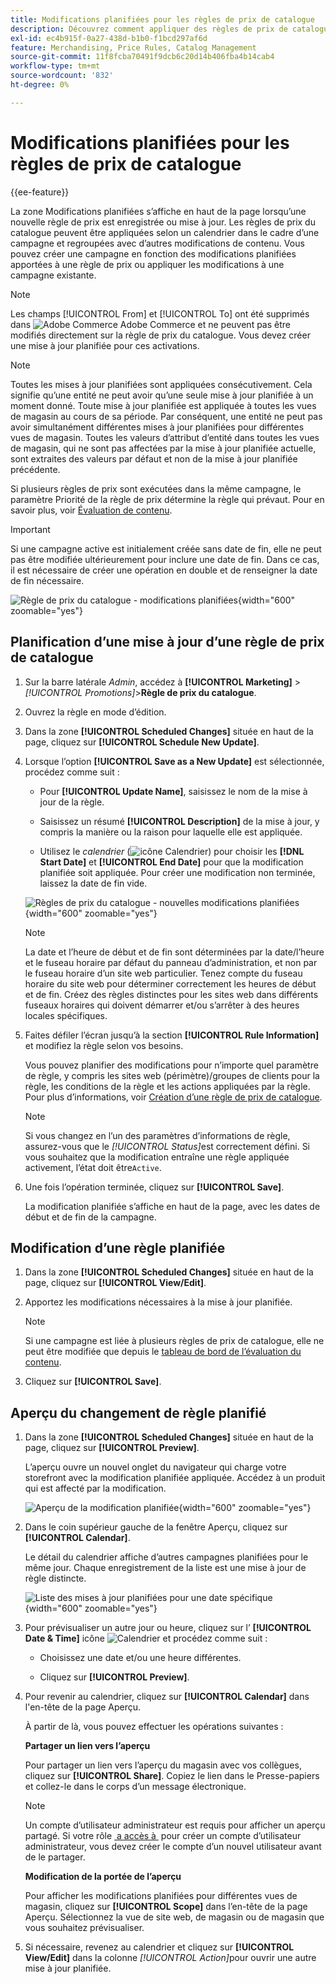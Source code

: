 ```yaml
---
title: Modifications planifiées pour les règles de prix de catalogue
description: Découvrez comment appliquer des règles de prix de catalogue selon le calendrier dans le cadre d’une campagne et les regrouper avec d’autres modifications de contenu.
exl-id: ec4b915f-0a27-438d-b1b0-f1bcd297af6d
feature: Merchandising, Price Rules, Catalog Management
source-git-commit: 11f8fcba70491f9dcb6c20d14b406fba4b14cab4
workflow-type: tm+mt
source-wordcount: '832'
ht-degree: 0%

---
```


# Modifications planifiées pour les règles de prix de catalogue

{{ee-feature}}

La zone Modifications planifiées s’affiche en haut de la page lorsqu’une nouvelle règle de prix est enregistrée ou mise à jour. Les règles de prix du catalogue peuvent être appliquées selon un calendrier dans le cadre d’une campagne et regroupées avec d’autres modifications de contenu. Vous pouvez créer une campagne en fonction des modifications planifiées apportées à une règle de prix ou appliquer les modifications à une campagne existante.

>[!NOTE]
>
>Les champs [!UICONTROL From] et [!UICONTROL To] ont été supprimés dans ![Adobe Commerce](../assets/adobe-logo.svg) Adobe Commerce et ne peuvent pas être modifiés directement sur la règle de prix du catalogue. Vous devez créer une mise à jour planifiée pour ces activations.

>[!NOTE]
>
>Toutes les mises à jour planifiées sont appliquées consécutivement. Cela signifie qu’une entité ne peut avoir qu’une seule mise à jour planifiée à un moment donné. Toute mise à jour planifiée est appliquée à toutes les vues de magasin au cours de sa période. Par conséquent, une entité ne peut pas avoir simultanément différentes mises à jour planifiées pour différentes vues de magasin. Toutes les valeurs d’attribut d’entité dans toutes les vues de magasin, qui ne sont pas affectées par la mise à jour planifiée actuelle, sont extraites des valeurs par défaut et non de la mise à jour planifiée précédente.

Si plusieurs règles de prix sont exécutées dans la même campagne, le paramètre Priorité de la règle de prix détermine la règle qui prévaut. Pour en savoir plus, voir [Évaluation de contenu](../content-design/content-staging.md).

>[!IMPORTANT]
>
>Si une campagne active est initialement créée sans date de fin, elle ne peut pas être modifiée ultérieurement pour inclure une date de fin. Dans ce cas, il est nécessaire de créer une opération en double et de renseigner la date de fin nécessaire.

![Règle de prix du catalogue - modifications planifiées](./assets/price-rule-catalog-scheduled.png){width="600" zoomable="yes"}

## Planification d’une mise à jour d’une règle de prix de catalogue

1. Sur la barre latérale _Admin_, accédez à **[!UICONTROL Marketing]** > _[!UICONTROL Promotions]_>**Règle de prix du catalogue**.

1. Ouvrez la règle en mode d’édition.

1. Dans la zone **[!UICONTROL Scheduled Changes]** située en haut de la page, cliquez sur **[!UICONTROL Schedule New Update]**.

1. Lorsque l’option **[!UICONTROL Save as a New Update]** est sélectionnée, procédez comme suit :

   - Pour **[!UICONTROL Update Name]**, saisissez le nom de la mise à jour de la règle.

   - Saisissez un résumé **[!UICONTROL Description]** de la mise à jour, y compris la manière ou la raison pour laquelle elle est appliquée.

   - Utilisez le _calendrier_ (![icône Calendrier](../assets/icon-calendar.png)) pour choisir les **[!DNL Start Date]** et **[!UICONTROL End Date]** pour que la modification planifiée soit appliquée. Pour créer une modification non terminée, laissez la date de fin vide.

   ![Règles de prix du catalogue - nouvelles modifications planifiées](./assets/price-rule-catalog-schedule-update.png){width="600" zoomable="yes"}

   >[!NOTE]
   >
   >La date et l’heure de début et de fin sont déterminées par la date/l’heure et le fuseau horaire par défaut du panneau d’administration, et non par le fuseau horaire d’un site web particulier. Tenez compte du fuseau horaire du site web pour déterminer correctement les heures de début et de fin. Créez des règles distinctes pour les sites web dans différents fuseaux horaires qui doivent démarrer et/ou s’arrêter à des heures locales spécifiques.

1. Faites défiler l’écran jusqu’à la section **[!UICONTROL Rule Information]** et modifiez la règle selon vos besoins.

   Vous pouvez planifier des modifications pour n’importe quel paramètre de règle, y compris les sites web (périmètre)/groupes de clients pour la règle, les conditions de la règle et les actions appliquées par la règle. Pour plus d’informations, voir [Création d’une règle de prix de catalogue](price-rules-catalog-create.md).

   >[!NOTE]
   >
   >Si vous changez en l’un des paramètres d’informations de règle, assurez-vous que le _[!UICONTROL Status]_&#x200B;est correctement défini. Si vous souhaitez que la modification entraîne une règle appliquée activement, l’état doit être`Active`.

1. Une fois l’opération terminée, cliquez sur **[!UICONTROL Save]**.

   La modification planifiée s’affiche en haut de la page, avec les dates de début et de fin de la campagne.

## Modification d’une règle planifiée

1. Dans la zone **[!UICONTROL Scheduled Changes]** située en haut de la page, cliquez sur **[!UICONTROL View/Edit]**.

1. Apportez les modifications nécessaires à la mise à jour planifiée.

   >[!NOTE]
   >
   >Si une campagne est liée à plusieurs règles de prix de catalogue, elle ne peut être modifiée que depuis le [tableau de bord de l’évaluation du contenu](../content-design/content-staging-dashboard.md).

1. Cliquez sur **[!UICONTROL Save]**.

## Aperçu du changement de règle planifié

1. Dans la zone **[!UICONTROL Scheduled Changes]** située en haut de la page, cliquez sur **[!UICONTROL Preview]**.

   L’aperçu ouvre un nouvel onglet du navigateur qui charge votre storefront avec la modification planifiée appliquée. Accédez à un produit qui est affecté par la modification.

   ![Aperçu de la modification planifiée](./assets/price-rule-catalog-scheduled-update-preview.png){width="600" zoomable="yes"}

1. Dans le coin supérieur gauche de la fenêtre Aperçu, cliquez sur **[!UICONTROL Calendar]**.

   Le détail du calendrier affiche d’autres campagnes planifiées pour le même jour. Chaque enregistrement de la liste est une mise à jour de règle distincte.

   ![Liste des mises à jour planifiées pour une date spécifique](./assets/price-rule-catalog-scheduled-preview-calendar.png){width="600" zoomable="yes"}

1. Pour prévisualiser un autre jour ou heure, cliquez sur l’ **[!UICONTROL Date & Time]** icône ![Calendrier](../assets/icon-calendar.png) et procédez comme suit :

   - Choisissez une date et/ou une heure différentes.

   - Cliquez sur **[!UICONTROL Preview]**.

1. Pour revenir au calendrier, cliquez sur **[!UICONTROL Calendar]** dans l&#39;en-tête de la page Aperçu.

   À partir de là, vous pouvez effectuer les opérations suivantes :

   **Partager un lien vers l’aperçu**

   Pour partager un lien vers l’aperçu du magasin avec vos collègues, cliquez sur **[!UICONTROL Share]**. Copiez le lien dans le Presse-papiers et collez-le dans le corps d’un message électronique.

   >[!NOTE]
   >
   >Un compte d’utilisateur administrateur est requis pour afficher un aperçu partagé. Si votre rôle [&#x200B; a accès à &#x200B;](../systems/permissions-user-roles.md) pour créer un compte d’utilisateur administrateur, vous devez créer le compte d’un nouvel utilisateur avant de le partager.

   **Modification de la portée de l’aperçu**

   Pour afficher les modifications planifiées pour différentes vues de magasin, cliquez sur **[!UICONTROL Scope]** dans l’en-tête de la page Aperçu. Sélectionnez la vue de site web, de magasin ou de magasin que vous souhaitez prévisualiser.

1. Si nécessaire, revenez au calendrier et cliquez sur **[!UICONTROL View/Edit]** dans la colonne _[!UICONTROL Action]_&#x200B;pour ouvrir une autre mise à jour planifiée.
